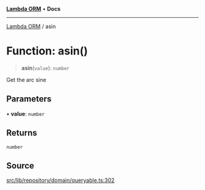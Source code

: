 [**Lambda ORM**](../README.md) • **Docs**

***

[Lambda ORM](../README.md) / asin

# Function: asin()

> **asin**(`value`): `number`

Get the arc sine

## Parameters

• **value**: `number`

## Returns

`number`

## Source

[src/lib/repository/domain/queryable.ts:302](https://github.com/lambda-orm/lambdaorm-base/blob/e3a7772bb5fa4082532c38729067cbcb8dfa89b9/src/lib/repository/domain/queryable.ts#L302)
